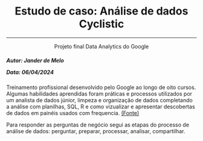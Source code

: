 <!DOCTYPE html>
<html>
<body>
<h1 align="center">Estudo de caso: Análise de dados Cyclistic</h1>
<hr>
<p align="center">Projeto final Data Analytics do Google</p>

<h5 align="left"> 
	<p>Autor: Jander de Melo</p>
	<p>Data: 06/04/2024</p>
</h5>

<p>Treinamento profissional desenvolvido pelo Google ao longo de oito cursos. Algumas habilidades aprendidas foram práticas e processos utilizados por um analista de dados júnior, limpeza e organização de dados completando a análise com planilhas, SQL, R e como vizualizar e apresentar descobertas de dados em painéis usados com frequencia. 
<a href="https://www.coursera.org/professional-certificates/analise-de-dados-do-google">(Fonte) </a></p>

<p>Para responder as perguntas de negócio segui as etapas do processo de análise de dados: perguntar, preparar, processar, analisar, compartilhar.<p/>
</body>
</html>